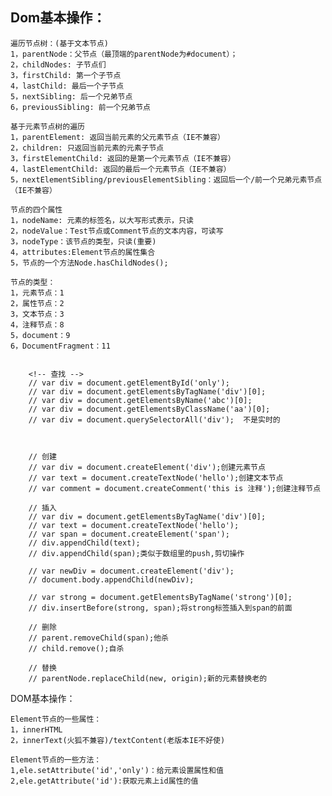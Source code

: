  ## Dom基本操作：

    遍历节点树：(基于文本节点)
    1，parentNode：父节点（最顶端的parentNode为#document）；
    2，childNodes: 子节点们
    3，firstChild: 第一个子节点
    4，lastChild: 最后一个子节点
    5，nextSibling: 后一个兄弟节点
    6，previousSibling: 前一个兄弟节点

    基于元素节点树的遍历
    1，parentElement: 返回当前元素的父元素节点（IE不兼容）
    2，children: 只返回当前元素的元素子节点
    3，firstElementChild: 返回的是第一个元素节点（IE不兼容）
    4，lastElementChild: 返回的最后一个元素节点（IE不兼容）
    5，nextElementSibling/previousElementSibling：返回后一个/前一个兄弟元素节点（IE不兼容）

    节点的四个属性
    1，nodeName: 元素的标签名，以大写形式表示，只读
    2，nodeValue：Test节点或Comment节点的文本内容，可读写
    3，nodeType：该节点的类型，只读(重要)
    4，attributes:Element节点的属性集合
    5，节点的一个方法Node.hasChildNodes();

    节点的类型：
    1，元素节点：1
    2，属性节点：2
    3，文本节点：3
    4，注释节点：8
    5，document：9
    6，DocumentFragment：11


        <!-- 查找 -->
        // var div = document.getElementById('only');
        // var div = document.getElementsByTagName('div')[0];
        // var div = document.getElementsByName('abc')[0];
        // var div = document.getElementsByClassName('aa')[0];
        // var div = document.querySelectorAll('div');  不是实时的



        // 创建
        // var div = document.createElement('div');创建元素节点
        // var text = document.createTextNode('hello');创建文本节点
        // var comment = document.createComment('this is 注释');创建注释节点

        // 插入
        // var div = document.getElementsByTagName('div')[0];
        // var text = document.createTextNode('hello');
        // var span = document.createElement('span');
        // div.appendChild(text);
        // div.appendChild(span);类似于数组里的push,剪切操作

        // var newDiv = document.createElement('div');
        // document.body.appendChild(newDiv);

        // var strong = document.getElementsByTagName('strong')[0];
        // div.insertBefore(strong, span);将strong标签插入到span的前面

        // 删除
        // parent.removeChild(span);他杀
        // child.remove();自杀

        // 替换
        // parentNode.replaceChild(new, origin);新的元素替换老的


DOM基本操作：

    Element节点的一些属性：
    1，innerHTML
    2，innerText(火狐不兼容)/textContent(老版本IE不好使)

    Element节点的一些方法：
    1,ele.setAttribute('id','only')：给元素设置属性和值
    2,ele.getAttribute('id'):获取元素上id属性的值




